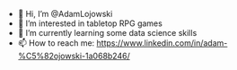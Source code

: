 - 👋 Hi, I’m @AdamLojowski
- 👀 I’m interested in tabletop RPG games
- 🌱 I’m currently learning some data science skills
- 📫 How to reach me: https://www.linkedin.com/in/adam-%C5%82ojowski-1a068b246/

<!---
AdamLojowski/AdamLojowski is a ✨ special ✨ repository because its `README.md` (this file) appears on your GitHub profile.
You can click the Preview link to take a look at your changes.
--->
